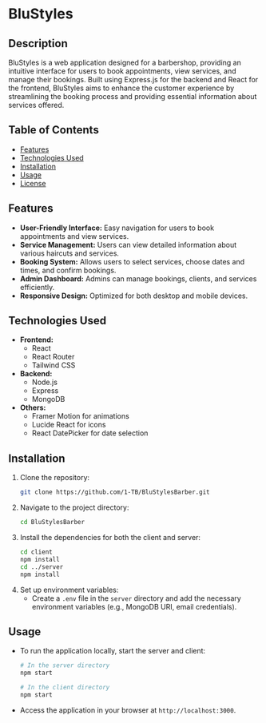 # BluStyles

## Description
BluStyles is a web application designed for a barbershop, providing an intuitive interface for users to book appointments, view services, and manage their bookings. Built using Express.js for the backend and React for the frontend, BluStyles aims to enhance the customer experience by streamlining the booking process and providing essential information about services offered.

## Table of Contents
- [Features](#features)
- [Technologies Used](#technologies-used)
- [Installation](#installation)
- [Usage](#usage)
- [License](#license)

## Features
- **User-Friendly Interface:** Easy navigation for users to book appointments and view services.
- **Service Management:** Users can view detailed information about various haircuts and services.
- **Booking System:** Allows users to select services, choose dates and times, and confirm bookings.
- **Admin Dashboard:** Admins can manage bookings, clients, and services efficiently.
- **Responsive Design:** Optimized for both desktop and mobile devices.

## Technologies Used
- **Frontend:**
  - React
  - React Router
  - Tailwind CSS
- **Backend:**
  - Node.js
  - Express
  - MongoDB
- **Others:**
  - Framer Motion for animations
  - Lucide React for icons
  - React DatePicker for date selection

## Installation
1. Clone the repository:
   ```bash
   git clone https://github.com/1-TB/BluStylesBarber.git
   ```
2. Navigate to the project directory:
   ```bash
   cd BluStylesBarber
   ```
3. Install the dependencies for both the client and server:
   ```bash
   cd client
   npm install
   cd ../server
   npm install
   ```
4. Set up environment variables:
   - Create a `.env` file in the `server` directory and add the necessary environment variables (e.g., MongoDB URI, email credentials).

## Usage
- To run the application locally, start the server and client:
   ```bash
   # In the server directory
   npm start
   ```
   ```bash
   # In the client directory
   npm start
   ```
- Access the application in your browser at `http://localhost:3000`.
